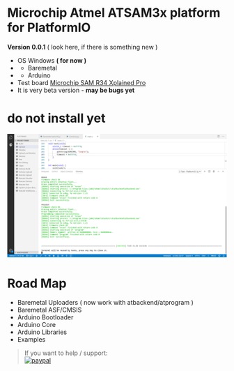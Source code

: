 # Microchip Atmel ATSAM3x platform for PlatformIO

 **Version 0.0.1** ( look here, if there is something new )
* OS Windows **( for now )** 
* * Baremetal
* * Arduino
* Test board [Microchip SAM R34 Xplained Pro](https://www.microchip.com/DevelopmentTools/ProductDetails/dm320111)
* It is very beta version - **may be bugs yet** 


# do not install yet

![sam](https://raw.githubusercontent.com/Wiz-IO/LIB/master/images/sam.png)

# Road Map
* Baremetal Uploaders ( now work with atbackend/atprogram )
* Baremetal ASF/CMSIS
* Arduino Bootloader
* Arduino Core
* Arduino Libraries
* Examples


>If you want to help / support:   
[![paypal](https://www.paypalobjects.com/en_US/i/btn/btn_donate_SM.gif)](https://www.paypal.com/cgi-bin/webscr?cmd=_s-xclick&hosted_button_id=ESUP9LCZMZTD6)
